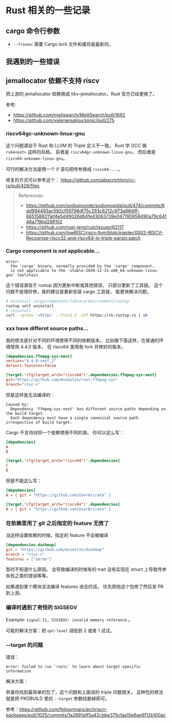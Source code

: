 # Rust 相关的一些记录

## cargo 命令行参数

* `--frozen`: 需要 Cargo.lock 文件和缓存是最新的。

## 我遇到的一些错误

## jemallocator 依赖不支持 riscv

把上游的 jemallocator 依赖换成 tikv-jemallocator。Rust 官方已经更换了。

参考: 

* https://github.com/meilisearch/MeiliSearch/pull/1692
* https://github.com/valeriansaliou/sonic/pull/275

### riscv64gc-unknown-linux-gnu

这个问题源自于 Rust 和 LLVM 的 Triple 定义不一致。
Rust 学 GCC 搞 `rv64<ext>` 这样的风格。
前者是 `riscv64gc-unknown-linux-gnu`，
而后者是 `riscv64-unknown-linux-gnu`。

可行的解决方法是用一个 if 语句把传参换成 `riscv64-...`。

修复的方式可以参考这个：
https://github.com/alexcrichton/cc-rs/pull/428/files

> References:
>
> - https://github.com/sodiumoxide/sodiumoxide/pull/474/commits/6dd994493ac592cf59798df75c293c6212c973a9#diff-6651588311ef4e5d49026d64fe43063739e047195958490a79c64146a719bd28R152
> - https://github.com/rust-lang/rust/issues/62117
> - https://github.com/lowRISC/riscv-llvm/blob/master/0002-RISCV-Recognise-riscv32-and-riscv64-in-triple-parsin.patch

### Cargo component is not applicable...

```text
error:
  the 'cargo' binary, normally provided by the 'cargo' component,
  is not applicable to the 'stable-2020-12-31-x86_64-unknown-linux-gnu' toolchain
```

这个错误源自于 rustup 因为更新中断或其他错误，
只部分更新了工具链。
这个问题不是很好修，我的建议是重新安装 cargo 工具链，
能更快解决问题。

```bash title=bash
# uninstall cargo/component/library/environment/rustup
rustup self uninstall
# reinstall
curl --proto '=https' --tlsv1.2 -sSf https://sh.rustup.rs | sh
```

### xxx have differnt source paths...

我的想法是针对不同的环境使用不同的依赖版本。
比如像下面这样，在普通的环境使用 4.4.0 版本，
在 riscv64 里用我 fork 并修好的版本。

```toml title=Cargo.toml
[depedencies.ffmepg-sys-next]
version="4.4.0-next.2"
default-features=false

[target.'cfg(target_arch="riscv64")'.dependencies.ffmpeg-sys-next]
git="https://github.com/Avimitin/rust-ffmpeg-sys"
branch="risc-v"
```

但是这样是无法编译的：

```text title=Output
Caused by:
  Dependency 'ffmpeg-sys-next' has different source paths depending on the build target.
  Each dependency must have a single canonical source path irrespective of build target.
```

Cargo 不支持对同一个依赖使用不同的源。
你可以这么写：

```toml title=Cargo.toml
[depedencies]
A
B

[target.'cfg(target_arch="riscv64")'.dependencies]
C
D
```

但是不能这么写：

```toml title=Cargo.toml
[depedencies]
A = { git = "https://github.com/UserA/crate" }

[target.'cfg(target_arch="riscv64")'.dependencies]
A = { git = "https://github.com/UserB/crate" }
```

### 在依赖里用了 git 之后指定的 feature 无效了

当这样设置依赖的时候，指定的 feature 不会被编译

```toml title=toml
[dependencies.dashmap]
git = "https://github.com/Avimitin/dashmap"
branch = "risc-v"
features = ["serde"]
```

暂时不知道什么原因。
会导致编译的时候有的 trait 没有实现在 struct
上导致传参失败之类的错误等等。

如果遇到某个模块没法编译 features 进去的话，
优先把他这个包修了然后发 PR 到上游。

### 编译时遇到了奇怪的 SIGSEGV

Example: `signal:11, SIGSEGV: invalid memory reference` 。

可能的解决方案：把 `opt-level` 调低到 2 或者 1 试试。

### --target 的问题

错误：

```
error: failed to run `rustc` to learn about target-specific information
```

解决方案：

恭喜你找到最简单的包了，这个问题和上面说的 triple 问题相关。
这种包的修法就是把 PKGBUILD 里的 `--target` 参数给删掉即可。

参考：<https://github.com/felixonmars/archriscv-packages/pull/1025/commits/1a2691a1f5a42cbbe375cfaa15e6ae6f12b100ac>
